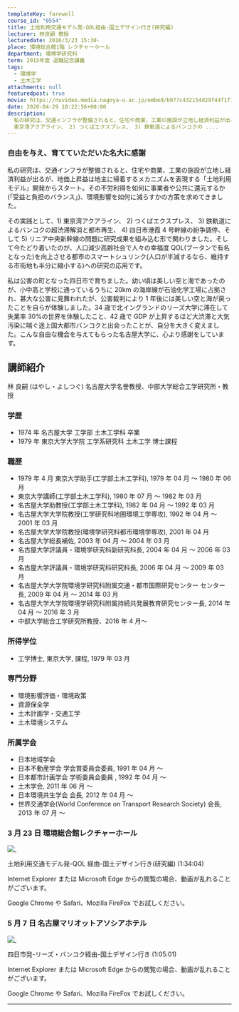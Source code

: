 ```yaml
---
templateKey: farewell
course_id: "0554"
title: 土地利用交通モデル発-QOL経由-国土デザイン行き(研究編)
lecturer: 林良嗣 教授
lecturedate: 2016/3/23 15:30-
place: 環境総合館1階 レクチャーホール
department: 環境学研究科
term: 2015年度 退職記念講義
tags:
  - 環境学
  - 土木工学
attachments: null
featuredpost: true
movie: https://nuvideo.media.nagoya-u.ac.jp/embed/b977c432154d29f44f1f1a0e8a7083155e5545a0
date: 2020-04-29 18:22:56+00:00
description:
  私の研究は、交通インフラが整備されると、住宅や商業、工業の施設が立地し経済利益が出るが、地価上昇益は地主に帰着するメカニズムを表現する「土地利用モデル」開発からスタート。その不労利得を如何に事業者や公共に還元するか(「受益と負担のバランス」)、環境影響を如何に減らすかの方策を求めてきました。その実践として、1)
  東京湾アクアライン、 2) つくばエクスプレス、 3) 鉄軌道によるバンコクの ....
---
```


### 自由を与え、育てていただいた名大に感謝

私の研究は、交通インフラが整備されると、住宅や商業、工業の施設が立地し経済利益が出るが、地価上昇益は地主に帰着するメカニズムを表現する「土地利用モデル」開発からスタート。その不労利得を如何に事業者や公共に還元するか(「受益と負担のバランス」)、環境影響を如何に減らすかの方策を求めてきました。

その実践として、1) 東京湾アクアライン、 2) つくばエクスプレス、 3) 鉄軌道によるバンコクの超渋滞解消と都市再生、 4) 四日市港霞 4 号幹線の紛争調停、そして 5) リニア中央新幹線の問題に研究成果を組み込む形で関わりました。そして今たどり着いたのが、人口減少高齢社会で人々の幸福度 QOL(ブータンで有名となった)を向上させる都市のスマートシュリンク(人口が半減するなら、維持する市街地も半分に縮小する)への研究の応用です。

私は公害の町となった四日市で育ちました。幼い頃は美しい空と海であったのが、小中高と学校に通っているうちに 20km の海岸線が石油化学工場に占拠され、甚大な公害に見舞われたが、公害裁判により 1 年後には美しい空と海が戻ったことを自らが体験しました。34 歳で北イングランドのリーズ大学に滞在して失業率 30%の世界を体験したこと、42 歳で GDP が上昇するほど大渋滞と大気汚染に喘ぐ途上国大都市バンコクと出会ったことが、自分を大きく変えました。こんな自由な機会を与えてもらった名古屋大学に、心より感謝をしています。

## 講師紹介

林 良嗣 (はやし・よしつぐ) 名古屋大学名誉教授、中部大学総合工学研究所・教授

### 学歴

- 1974 年 名古屋大学 工学部 土木工学科 卒業
- 1979 年 東京大学大学院 工学系研究科 土木工学 博士課程

### 職歴

- 1979 年 4 月 東京大学助手(工学部土木工学科), 1979 年 04 月 ～ 1980 年 06 月
- 東京大学講師(工学部土木工学科), 1980 年 07 月 ～ 1982 年 03 月
- 名古屋大学助教授(工学部土木工学科), 1982 年 04 月 ～ 1992 年 03 月
- 名古屋大学大学院教授(工学研究科地圏環境工学専攻), 1992 年 04 月 ～ 2001 年 03 月
- 名古屋大学大学院教授(環境学研究科都市環境学専攻), 2001 年 04 月
- 名古屋大学総長補佐, 2003 年 04 月 ～ 2004 年 03 月
- 名古屋大学評議員・環境学研究科副研究科長, 2004 年 04 月 ～ 2006 年 03 月
- 名古屋大学評議員・環境学研究科研究科長, 2006 年 04 月 ～ 2009 年 03 月
- 名古屋大学大学院環境学研究科附属交通・都市国際研究センター センター長, 2009 年 04 月 ～ 2014 年 03 月
- 名古屋大学大学院環境学研究科附属持続共発展教育研究センター長, 2014 年 04 月 ～ 2016 年 3 月
- 中部大学総合工学研究所教授、2016 年 4 月〜

### 所得学位

- 工学博士, 東京大学, 課程, 1979 年 03 月

### 専門分野

- 環境影響評価・環境政策
- 資源保全学
- 土木計画学・交通工学
- 土木環境システム

### 所属学会

- 日本地域学会
- 日本不動産学会 学会賞委員会委員, 1991 年 04 月 ～
- 日本都市計画学会 学術委員会委員 , 1992 年 04 月 ～
- 土木学会, 2011 年 06 月 ～
- 日本環境共生学会 会長, 2012 年 04 月 ～
- 世界交通学会(World Conference on Transport Research Society) 会長, 2013 年 07 月 ～

### 3 月 23 日 環境総合館レクチャーホール

[![ ](https://ocw.nagoya-u.jp/files/554/2885.jpg) ](https://nuvideo.media.nagoya-u.ac.jp/embed/b977c432154d29f44f1f1a0e8a7083155e5545a0)

土地利用交通モデル発-QOL 経由-国土デザイン行き(研究編) (1:34:04)

Internet Explorer または Microsoft Edge からの閲覧の場合、動画が乱れることがございます。

Google Chrome や Safari、Mozilla FireFox でお試しください。

### 5 月 7 日 名古屋マリオットアソシアホテル

[![ ](https://ocw.nagoya-u.jp/files/554/2912.jpg) ](https://nuvideo.media.nagoya-u.ac.jp/embed/fed906b81aa449ab60684573eebabe78349fb58f)

四日市発-リーズ・バンコク経由-国土デザイン行き (1:05:01)

Internet Explorer または Microsoft Edge からの閲覧の場合、動画が乱れることがございます。

Google Chrome や Safari、Mozilla FireFox でお試しください。

---
